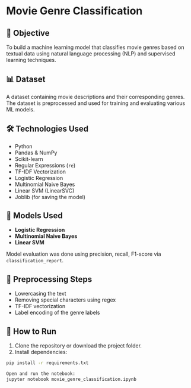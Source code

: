 # Movie Genre Classification

## 🎯 Objective
To build a machine learning model that classifies movie genres based on textual data using natural language processing (NLP) and supervised learning techniques.

## 📊 Dataset
A dataset containing movie descriptions and their corresponding genres. The dataset is preprocessed and used for training and evaluating various ML models.

## 🛠️ Technologies Used
- Python
- Pandas & NumPy
- Scikit-learn
- Regular Expressions (`re`)
- TF-IDF Vectorization
- Logistic Regression
- Multinomial Naive Bayes
- Linear SVM (LinearSVC)
- Joblib (for saving the model)

## 🧪 Models Used
- **Logistic Regression**
- **Multinomial Naive Bayes**
- **Linear SVM**

Model evaluation was done using precision, recall, F1-score via `classification_report`.

## 🧹 Preprocessing Steps
- Lowercasing the text
- Removing special characters using regex
- TF-IDF vectorization
- Label encoding of the genre labels

## 📝 How to Run

1. Clone the repository or download the project folder.
2. Install dependencies:

```bash
pip install -r requirements.txt

Open and run the notebook:
jupyter notebook movie_genre_classification.ipynb

